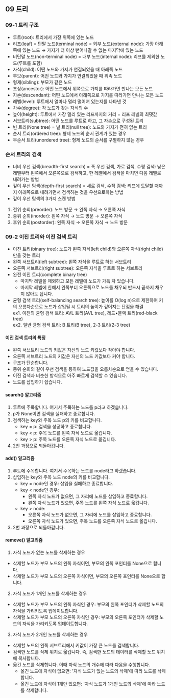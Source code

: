 ## 09 트리

### 09-1 트리 구조
- 루트(root): 트리에서 가장 위쪽에 있는 노드
- 리프(leaf) = 단말 노드(terminal node) = 외부 노드(external node): 가장 아래쪽에 있는 노드 → 가지가 더 이상 뻗어나갈 수 없는 마지막에 있는 노드
- 비단말 노드(non-terminal node) = 내부 노드(internal node): 리프를 제외한 노드(루트를 포함)
- 자식(child): 어떤 노드와 가지가 연결되었을 때 아래쪽 노드
- 부모(parent): 어떤 노드와 가지가 연결되었을 때 위족 노드
- 형제(sibling): 부모가 같은 노드
- 조상(ancestor): 어떤 노드에서 위쪽으로 가지를 따라가면 만나는 모든 노드
- 자손(descendant): 어떤 노드에서 아래쪽으로 가지를 따라가면 만나는 모든 노드
- 레벨(level): 루트에서 얼마나 멀리 떨어져 있는지를 나타낸 것
- 차수(degree): 각 노드가 갖는 자식의 수
- 높이(height): 루트에서 가장 멀리 있는 리프까지의 거리 = 리프 레벨의 최댓값
- 서브트리(subtree): 어떤 노드를 루트로 하고, 그 자손으로 구성된 트리
- 빈 트리(None tree) = 널 트리(null tree): 노드와 가지가 전혀 없는 트리
- 순서 트리(ordered tree): 형제 노드의 순서 관계가 있는 경우
- 무순서 트리(unordered tree): 형제 노드의 순서를 구별하지 않는 경우

### 순서 트리의 검색
- 너비 우선 검색(breadth-first search) = 폭 우선 검색, 가로 검색, 수평 검색: 낮은 레벨부터 왼쪽에서 오른쪽으로 검색하고, 한 레벨에서 검색을 마치면 다음 레벨로 내려가는 방법
- 깊이 우선 탐색(depth-first search) = 세로 검색, 수직 검색: 리프에 도달할 때까지 아래쪽으로 내려가면서 검색하는 것을 우선으로하는 방법
- 깊이 우선 탐색의 3가지 스캔 방법
1. 전위 순회(preorder): 노드 방문 → 왼쪽 자식 → 오른쪽 자식
2. 중위 순회(inorder): 왼쪽 자식 → 노드 방문 → 오른쪽 자식
3. 후위 순회(postorder): 왼쪽 자식 → 오른쪽 자식 → 노드 방문

### 09-2 이진 트리와 이진 검색 트리
- 이진 트리(binary tree): 노드가 왼쪽 자식(left child)와 오른쪽 자식(right child)만을 갖는 트리
- 왼쪽 서브트리(left subtree): 왼쪽 자식을 루트로 하는 서브트리
- 오른쪽 서브트리(right subtree): 오른쪽 자식을 루트로 하는 서브트리
- 완전 이진 트리(complete binary tree)
    - 마지막 레벨을 제외하고 모든 레벨에 노드가 가득 차 있습니다.
    - 마지막 레벨에 한해서 왼쪽부터 오른쪽으로 노드를 채우되 반드시 끝까지 채우지 않아도 됩니다.
- 균형 검색 트리(self-balancing search tree): 높이를 O(log n)으로 제한하여 키의 오름차순으로 노드가 삽입될 시 트리의 높이가 깊어지는 단점을 해결   
ex1. 이진의 균형 검색 트리: AVL 트리(AVL tree), 레드•블랙 트리(red-black tree)   
ex2. 일반 균형 검색 트리: B 트리(B tree), 2-3 트리(2-3 tree)

#### 이진 검색 트리의 특징
- 왼쪽 서브트리 노드의 키값은 자신의 노드 키값보다 작아야 합니다.
- 오른쪽 서브트리 노드의 키값은 자신의 노드 키값보다 커야 합니다.
- 구조가 단순합니다.
- 중위 순회의 깊이 우선 검색을 통하여 노드값을 오름차순으로 얻을 수 있습니다.
- 이진 검색과 비슷한 방식으로 아주 빠르게 검색할 수 있습니다.
- 노드를 삽입하기 쉽습니다.

#### search() 알고리즘
1. 루트에 주목합니다. 여기서 주목하는 노드를 p라고 하겠습니다.
2. p가 None이면 검색을 실패하고 종료합니다.
3. 검색하는 key와 주목 노드 p의 키를 비교합니다.
    - key = p: 검색을 성공하고 종료합니다.
    - key < p: 주목 노드를 왼쪽 자식 노드로 옮깁니다.
    - key > p: 주목 노드를 오른쪽 자식 노드로 옮깁니다.
4. 2번 과정으로 되돌아갑니다.

#### add() 알고리즘
1. 루트에 주목합니다. 여기서 주목하는 노드를 node라고 하겠습니다.
2. 삽입하는 key와 주목 노드 node의 키를 비교합니다.
    - key = node인 경우: 삽입을 실패하고 종료합니다.
    - key < node인 경우:
        - 왼쪽 자식 노드가 없으면, 그 자리에 노드를 삽입하고 종료합니다.
        - 왼쪽 자식 노드가 있으면, 주목 노드를 왼쪽 자식 노드로 옮깁니다.
    - key > node:
        - 오른쪽 자식 노드가 없으면, 그 자리에 노드를 삽입하고 종료합니다.
        - 오른쪽 자식 노드가 있으면, 주목 노드를 오른쪽 자식 노드로 옮깁니다.
3. 2번 과정으로 되돌아갑니다.

#### remove() 알고리즘
1. 자식 노드가 없는 노드를 삭제하는 경우
- 삭제할 노드가 부모 노드의 왼쪽 자식이면, 부모의 왼쪽 포인터를 None으로 합니다.
- 삭제할 노드가 부모 노드의 오른쪽 자식이면, 부모의 오른쪽 포인터를 None으로 합니다.
2. 자식 노드가 1개인 노드를 삭제하는 경우
- 삭제할 노드가 부모 노드의 왼쪽 자식인 경우: 부모의 왼쪽 포인터가 삭제할 노드의 자식을 가리키도록 업데이트합니다.
- 삭제할 노드가 부모 노드의 오른쪽 자식인 경우: 부모의 오른쪽 포인터가 삭제할 노드의 자식을 가리키도록 업데이트합니다.
3. 자식 노드가 2개인 노드를 삭제하는 경우
- 삭제할 노드의 왼쪽 서브트리에서 키값이 가장 큰 노드를 검색합니다.
- 검색한 노드를 삭제 위치로 옮깁니다. 즉, 검색한 노드의 데이터를 삭제할 노드 위치에 복사합니다.
- 옮긴 노드를 삭제합니다. 이때 자식 노드의 개수에 따라 다음을 수행합니다.
    - 옮긴 노드에 자식이 없으면: '자식 노드가 없는 노드의 삭제'에 따라 노드를 삭제합니다.
    - 옮긴 노드에 자식이 1개만 있으면: '자식 노드가 1개인 노드의 삭제'에 따라 노드를 삭제합니다.